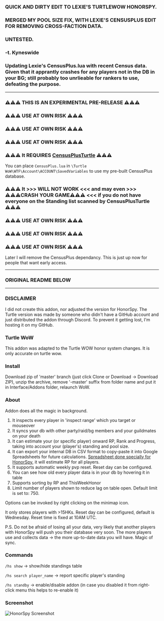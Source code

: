 
### QUICK AND DIRTY EDIT TO LEXIE'S TURTLEWOW HONORSPY.
### MERGED MY POOL SIZE FIX, WITH LEXIE'S CENSUSPLUS EDIT FOR REMOVING CROSS-FACTION DATA.
### UNTESTED. 
### -t. Kyneswide
### Updating Lexie's CensusPlus.lua with recent Census data. Given that it apprantly crashes for any players not in the DB in your BG; still probably too unrlieable for rankers to use, defeating the purpose.

-------------------------------------------------------------------------

### ⚠️⚠️⚠️ THIS IS AN EXPERIMENTAL PRE-RELEASE ⚠️⚠️⚠️ ###

### ⚠️⚠️⚠️ USE AT OWN RISK ⚠️⚠️⚠️ ###
### ⚠️⚠️⚠️ USE AT OWN RISK ⚠️⚠️⚠️ ###
### ⚠️⚠️⚠️ USE AT OWN RISK ⚠️⚠️⚠️ ###

###  ⚠️⚠️⚠️ It REQUIRES [CensusPlusTurtle](https://github.com/Lexiebean/CensusPlusTurtle/releases/download/v1.0.3/CensusPlus.v1_0_3.zip) ⚠️⚠️⚠️ ###

You can place `CensusPlus.lua` in `\Turtle WoW\WTF\Account\ACCOUNT\SavedVariables` to use my pre-built CensusPlus database.

### ⚠️⚠️⚠️ It >>> WILL NOT WORK <<< and may even >>> ⚠️⚠️⚠️CRASH YOUR GAME⚠️⚠️⚠️ <<< if you do not have everyone on the Standing list scanned by CensusPlusTurtle ⚠️⚠️⚠️ ###

### ⚠️⚠️⚠️ USE AT OWN RISK ⚠️⚠️⚠️ ###
### ⚠️⚠️⚠️ USE AT OWN RISK ⚠️⚠️⚠️ ###
### ⚠️⚠️⚠️ USE AT OWN RISK ⚠️⚠️⚠️ ###

Later I will remove the CensusPlus dependancy. This is just up now for people that want early access.

-------------------------------------------------------------------------

### ORIGINAL README BELOW ###

-------------------------------------------------------------------------

### DISCLAIMER ###
I did not create this addon, nor adjusted the version for HonorSpy. The Turtle version was made by someone who didn't have a GitHub account and just distributed the addon through Discord. To prevent it getting lost, I'm hosting it on my GitHub.

### Turtle WoW
This addon was adapted to the Turtle WOW honor system changes. It is only accurate on turtle wow.

### Install
Download zip of 'master' branch (just click Clone or Download -> Download ZIP), unzip the archive, remove '-master' suffix from folder name and put it in Interface/Addons folder, relaunch WoW.

### About
Addon does all the magic in background.

1. It inspects every player in 'inspect range' which you target or mouseover
2. It syncs your db with other party/raid/bg members and your guildmates on your death
3. It can estimate your (or specific player) onward RP, Rank and Progress, taking into account your (player's) standing and pool size.
3. It can export your internal DB in CSV format to copy-paste it into Google Spreadsheets for future calculations. [Spreadsheet done specially for HonorSpy](https://docs.google.com/spreadsheets/d/1OvZ7PRhrFjRn8IoH8HIPwHfRDEq50uO64YLCsSsjBQc/edit#gid=2113352865), it will estimate RP for all players.
4. It supports automatic weekly pvp reset. Reset day can be configured.
5. You can see how old every player data is in your db by hovering it in table
6. Supports sorting by RP and ThisWeekHonor
7. Limit number of players shown to reduce lag on table open. Default limit is set to: 750.

Options can be invoked by right clicking on the minimap icon.

It only stores players with >15HKs.
Reset day can be configured, default is Wednesday. Reset time is fixed at 10AM UTC.

P.S. Do not be afraid of losing all your data, very likely that another players with HonorSpy will push you their database very soon. The more players use and collects data -> the more up-to-date data you will have. Magic of sync.

### Commands
`/hs show` -> show/hide standings table

`/hs search player_name` -> report specific player's standing

`/hs standby` -> enable/disable addon (in case you disabled it from right-click menu this helps to re-enable it)

### Screenshot

![HonorSpy Screenshot](https://habrastorage.org/files/31b/e92/f9e/31be92f9eb044a53b4eb642d0ca43bbc.png)
